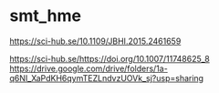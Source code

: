 # smt_hme


https://sci-hub.se/10.1109/JBHI.2015.2461659

https://sci-hub.se/https://doi.org/10.1007/11748625_8
https://drive.google.com/drive/folders/1a-q6NI_XaPdKH6qymTEZLndvzUOVk_sj?usp=sharing

